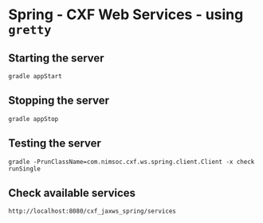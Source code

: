 Spring - CXF Web Services - using `gretty`
===============================================

Starting the server
-------------------

`gradle appStart`

Stopping the server
-------------------

`gradle appStop`

Testing the server
------------------

`gradle -PrunClassName=com.nimsoc.cxf.ws.spring.client.Client -x check runSingle`


Check available services
------------------------

`http://localhost:8080/cxf_jaxws_spring/services`
